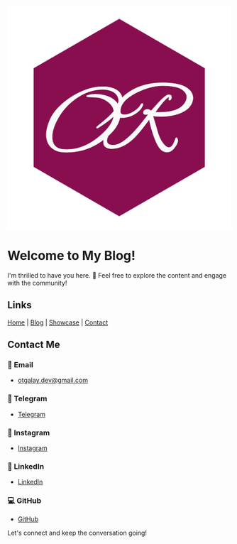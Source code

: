 ![Otoniel Reyes](https://raw.githubusercontent.com/kenliten/otonielreyes.com/main/static/logo.png "Otoniel Reyes Logo")

# Welcome to My Blog!

I'm thrilled to have you here. 🌟 Feel free to explore the content and engage with the community!

## Links

[Home](https://otonielreyes.com/) | [Blog](../blog) | [Showcase](./showcase.md) | [Contact](./contact.md)

## Contact Me

### 📧 Email
- [otgalay.dev@gmail.com](mailto:orgalay.dev@gmail.com)

### 📱 Telegram
- [Telegram](https://t.me/gaegelys)

### 📸 Instagram
- [Instagram](https://www.instagram.com/oreyesgalay)

### 💼 LinkedIn
- [LinkedIn](https://www.linkedin.com/in/oreyesgalay)

### 💻 GitHub
- [GitHub](https://github.com/kenliten)

Let's connect and keep the conversation going!

